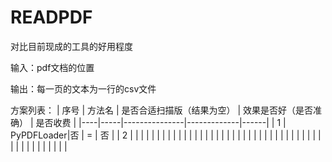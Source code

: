 # READPDF

对比目前现成的工具的好用程度

输入：pdf文档的位置

输出：每一页的文本为一行的csv文件


方案列表：
| 序号 | 方法名 | 是否合适扫描版（结果为空） | 效果是否好（是否准确） | 是否收费 |
|----|-----|---------------|-------------|------|
| 1  | PyPDFLoader|否      |  =          | 否   |
| 2   |     |               |             |      |
|    |     |               |             |      |
|    |     |               |             |      |
|    |     |               |             |      |
|    |     |               |             |      |
|    |     |               |             |      |
|    |     |               |             |      |
|    |     |               |             |      |
